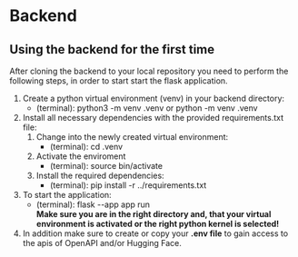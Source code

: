 # Backend

## Using the backend for the first time

After cloning the backend to your local repository you need to perform the following steps, in order to start start the flask application.

<ol>
    <li>
        Create a python virtual environment (venv) in your backend directory:
        <ul>
            <li>
                (terminal): python3 -m venv .venv or python -m venv .venv
            </li>
        </ul>
    </li>
    <li>
        Install all necessary dependencies with the provided requirements.txt file:
        <ol>
            <li>
                Change into the newly created virtual environment:
                <ul>
                    <li>
                        (terminal): cd .venv
                    </li>
                </ul>
            </li>
            <li>
                Activate the enviroment
                <ul>
                    <li>
                        (terminal): source bin/activate
                    </li>
                </ul>
            </li>
            <li>
                Install the required dependencies:
                <ul>
                    <li>
                        (terminal): pip install -r ../requirements.txt
                    </li>
                </ul>
            </li>
        </ol>
    </li>
    <li>
        To start the application:
        <ul>
            <li>
                (terminal): flask --app app run <br>
                <b>Make sure you are in the right directory and, that your virtual environment is activated or the right python kernel is selected!</b>
            </li>
        </ul>
    </li>
    <li>
        In addition make sure to create or copy your <b>.env file</b> to gain access to the apis of OpenAPI and/or Hugging Face.
    </li>
</ol>
